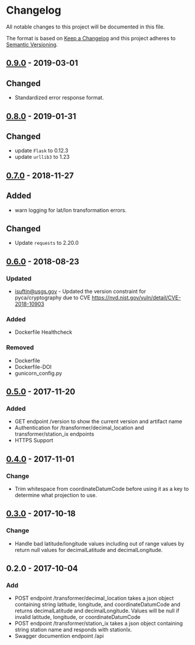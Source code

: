 # Changelog
All notable changes to this project will be documented in this file.

The format is based on [Keep a Changelog](http://keepachangelog.com/en/1.0.0/)
and this project adheres to [Semantic Versioning](http://semver.org/spec/v2.0.0.html).

## [0.9.0] - 2019-03-01
## Changed
- Standardized error response format.

## [0.8.0] - 2019-01-31
## Changed
- update `Flask` to 0.12.3
- update `urllib3`  to 1.23

## [0.7.0] - 2018-11-27
## Added
- warn logging for lat/lon transformation errors.

## Changed
- Update `requests` to 2.20.0

## [0.6.0] - 2018-08-23
### Updated
- isuftin@usgs.gov - Updated the version constraint for pyca/cryptography due to
CVE https://nvd.nist.gov/vuln/detail/CVE-2018-10903

### Added
- Dockerfile Healthcheck

### Removed
- Dockerfile
- Dockerfile-DOI
- gunicorn_config.py

## [0.5.0] - 2017-11-20
### Added
- GET endpoint /version to show the current version and artifact name
- Authentication for /transformer/decimal_location and transformer/station_ix endpoints
- HTTPS Support

## [0.4.0] - 2017-11-01
### Change
- Trim whitespace from coordinateDatumCode before using it as a key to determine what projection to use.

## [0.3.0] - 2017-10-18
### Change
- Handle bad latitude/longitude values including out of range values by return null values for decimalLatitude and decimalLongitude.

## 0.2.0 - 2017-10-04
### Add
- POST endpoint /transformer/decimal_location takes a json object containing string latitude, longitude, and coordinateDatumCode and returns
decimalLatitude and decimalLongitude. Values will be null if invalid latitude, longitude, or coordinateDatumCode
- POST endpoint /transformer/station_ix takes a json object containing string station name and responds with stationIx.
- Swagger documention endpoint /api

[Unreleased]: https://github.com/USGS-CIDA/MLR-Legacy-Transformer/compare/MLR-Legacy-Transformer-0.9.0...master
[0.9.0]: https://github.com/USGS-CIDA/MLR-Legacy-Transformer/compare/MLR-Legacy-Transformer-0.8.0...MLR-Legacy-Transformer-0.9.0
[0.8.0]: https://github.com/USGS-CIDA/MLR-Legacy-Transformer/compare/MLR-Legacy-Transformer-0.7.0...MLR-Legacy-Transformer-0.8.0
[0.7.0]: https://github.com/USGS-CIDA/MLR-Legacy-Transformer/compare/MLR-Legacy-Transformer-0.6.0...MLR-Legacy-Transformer-0.7.0
[0.6.0]: https://github.com/USGS-CIDA/MLR-Legacy-Transformer/compare/MLR-Legacy-Transformer-0.5.0...MLR-Legacy-Transformer-0.6.0
[0.5.0]: https://github.com/USGS-CIDA/MLR-Legacy-Transformer/compare/MLR-Legacy-Transformer-0.4.0...MLR-Legacy-Transformer-0.5.0
[0.4.0]: https://github.com/USGS-CIDA/MLR-Legacy-Transformer/compare/MLR-Legacy-Transformer-0.3.0...MLR-Legacy-Transformer-0.4.0
[0.3.0]: https://github.com/USGS-CIDA/MLR-Legacy-Transformer/compare/MLR-Legacy-Transformer-0.2.0...MLR-Legacy-Transformer-0.3.0
